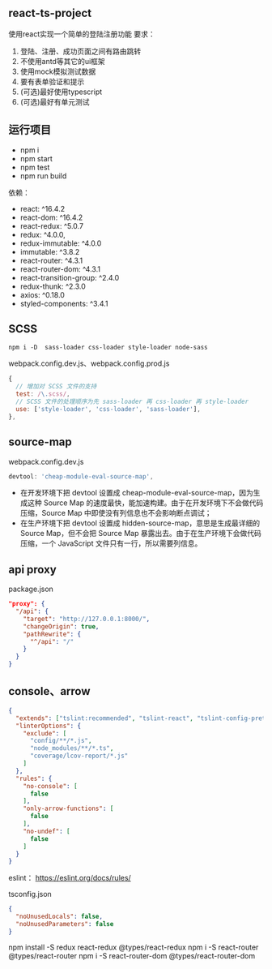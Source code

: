 ## react-ts-project

使用react实现一个简单的登陆注册功能
要求：
1. 登陆、注册、成功页面之间有路由跳转
2. 不使用antd等其它的ui框架
3. 使用mock模拟测试数据
4. 要有表单验证和提示
5. (可选)最好使用typescript
6. (可选)最好有单元测试


## 运行项目

- npm i
- npm start
- npm test
- npm run build

依赖：
- react: ^16.4.2
- react-dom: ^16.4.2
- react-redux: ^5.0.7
- redux: ^4.0.0,
- redux-immutable: ^4.0.0
- immutable: ^3.8.2
- react-router: ^4.3.1
- react-router-dom: ^4.3.1
- react-transition-group: ^2.4.0
- redux-thunk: ^2.3.0
- axios: ^0.18.0
- styled-components: ^3.4.1



## SCSS

`npm i -D  sass-loader css-loader style-loader node-sass`

webpack.config.dev.js、webpack.config.prod.js
```js
{
  // 增加对 SCSS 文件的支持
  test: /\.scss/,
  // SCSS 文件的处理顺序为先 sass-loader 再 css-loader 再 style-loader
  use: ['style-loader', 'css-loader', 'sass-loader'],
},
```

## source-map

webpack.config.dev.js
```js
devtool: 'cheap-module-eval-source-map',
```

- 在开发环境下把 devtool 设置成 cheap-module-eval-source-map，因为生成这种 Source Map 的速度最快，能加速构建。由于在开发环境下不会做代码压缩，Source Map 中即使没有列信息也不会影响断点调试；
- 在生产环境下把 devtool 设置成 hidden-source-map，意思是生成最详细的 Source Map，但不会把 Source Map 暴露出去。由于在生产环境下会做代码压缩，一个 JavaScript 文件只有一行，所以需要列信息。


## api proxy

package.json
```json
"proxy": {
  "/api": {
    "target": "http://127.0.0.1:8000/",
    "changeOrigin": true,
    "pathRewrite": {
      "^/api": "/"
    }
  }
}
```

## console、arrow

```json
{
  "extends": ["tslint:recommended", "tslint-react", "tslint-config-prettier"],
  "linterOptions": {
    "exclude": [
      "config/**/*.js",
      "node_modules/**/*.ts",
      "coverage/lcov-report/*.js"
    ]
  },
  "rules": {
    "no-console": [
      false
    ],
    "only-arrow-functions": [
      false
    ],
    "no-undef": [
      false
    ]
  }
}
```

eslint： https://eslint.org/docs/rules/


tsconfig.json
```json
{
  "noUnusedLocals": false,
  "noUnusedParameters": false
}
```





npm install -S redux react-redux @types/react-redux
npm i -S react-router @types/react-router
npm i -S react-router-dom @types/react-router-dom




